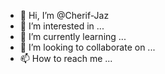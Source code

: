 - 👋 Hi, I’m @Cherif-Jaz
- 👀 I’m interested in ...
- 🌱 I’m currently learning ...
- 💞️ I’m looking to collaborate on ...
- 📫 How to reach me ...

<!---
Cherif-Jaz/Cherif-Jaz is a ✨ special ✨ repository because its `README.md` (this file) appears on your GitHub profile.
You can click the Preview link to take a look at your changes.
--->
